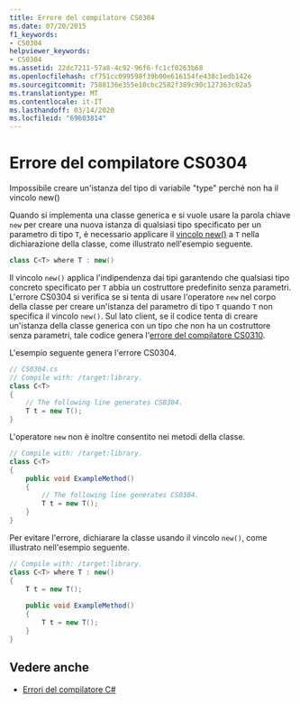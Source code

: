 ```yaml
---
title: Errore del compilatore CS0304
ms.date: 07/20/2015
f1_keywords:
- CS0304
helpviewer_keywords:
- CS0304
ms.assetid: 22dc7211-57a8-4c92-96f6-fc1cf0263b68
ms.openlocfilehash: cf751cc099598f39b00e616154fe438c1edb142e
ms.sourcegitcommit: 7588136e355e10cbc2582f389c90c127363c02a5
ms.translationtype: MT
ms.contentlocale: it-IT
ms.lasthandoff: 03/14/2020
ms.locfileid: "69603814"
---
```

# <a name="compiler-error-cs0304"></a>Errore del compilatore CS0304

Impossibile creare un'istanza del tipo di variabile "type" perché non ha il vincolo new()  
  
 Quando si implementa una classe generica e si vuole usare la parola chiave `new` per creare una nuova istanza di qualsiasi tipo specificato per un parametro di tipo `T`, è necessario applicare il [vincolo new()](../keywords/new-constraint.md) a `T` nella dichiarazione della classe, come illustrato nell'esempio seguente.  
  
```csharp  
class C<T> where T : new()  
```  
  
 Il vincolo `new()` applica l'indipendenza dai tipi garantendo che qualsiasi tipo concreto specificato per `T` abbia un costruttore predefinito senza parametri. L'errore CS0304 si verifica se si tenta di usare l'operatore `new` nel corpo della classe per creare un'istanza del parametro di tipo `T` quando `T` non specifica il vincolo `new()`. Sul lato client, se il codice tenta di creare un'istanza della classe generica con un tipo che non ha un costruttore senza parametri, tale codice genera l'[errore del compilatore CS0310](./cs0310.md).  
  
 L'esempio seguente genera l'errore CS0304.  
  
```csharp  
// CS0304.cs  
// Compile with: /target:library.  
class C<T>  
{  
    // The following line generates CS0304.  
    T t = new T();  
}  
```  
  
 L'operatore `new` non è inoltre consentito nei metodi della classe.  
  
```csharp  
// Compile with: /target:library.  
class C<T>  
{  
    public void ExampleMethod()  
    {  
        // The following line generates CS0304.  
        T t = new T();  
    }  
}  
```  
  
 Per evitare l'errore, dichiarare la classe usando il vincolo `new()`, come illustrato nell'esempio seguente.  
  
```csharp  
// Compile with: /target:library.  
class C<T> where T : new()  
{  
    T t = new T();  
  
    public void ExampleMethod()  
    {  
        T t = new T();  
    }  
}  
```  
  
## <a name="see-also"></a>Vedere anche

- [Errori del compilatore C#](./index.md)
